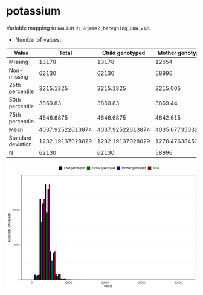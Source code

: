 # potassium
Variable mapping to `KALIUM` in `Skjema2_beregning_CDW_v12`.
- Number of values:

| Value | Total | Child genotyped | Mother genotyped | Father genotyped |
| ----- | ----- | --------------- | ---------------- | ---------------- |
| Missing | 13178 | 13178 | 12654 | 6217 |
| Non-missing | 62130 | 62130 | 58996 | 43867 |
| 25th percentile | 3215.1325 | 3215.1325 | 3215.005 | 3203.96 |
| 50th percentile | 3869.83 | 3869.83 | 3869.44 | 3854.42 |
| 75th percentile | 4646.6875 | 4646.6875 | 4642.615 | 4618.765 |
| Mean | 4037.92522613874 | 4037.92522613874 | 4035.67735032884 | 4014.37282307885 |
| Standard deviation | 1282.19137028029 | 1282.19137028029 | 1278.47638453808 | 1255.58489761819 |
| N | 62130 | 62130 | 58996 | 43867 |



![](potassium_n.png)



